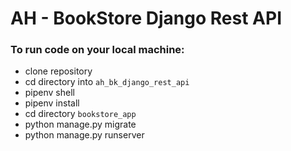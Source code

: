 # AH - BookStore Django Rest API

### To run code on your local machine:

- clone repository
- cd directory into `ah_bk_django_rest_api`
- pipenv shell
- pipenv install
- cd directory `bookstore_app`
- python manage.py migrate
- python manage.py runserver
